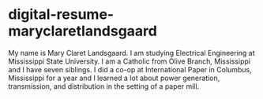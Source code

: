 # digital-resume-maryclaretlandsgaard

My name is Mary Claret Landsgaard. I am studying Electrical Engineering at Mississippi State University. I am a Catholic from Olive Branch, Mississippi and I have seven siblings. I did a co-op at International Paper in Columbus, Mississippi for a year and I learned a lot about power generation, transmission, and distribution in the setting of a paper mill. 

